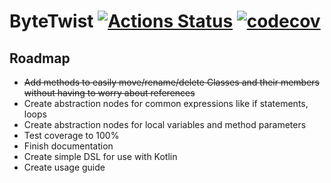 # ByteTwist [![Actions Status](https://github.com/bytetwist/ByteTwist/workflows/CI/badge.svg)](https://github.com/bytetwist/ByteTwist/actions) [![codecov](https://codecov.io/gh/bytetwist/ByteTwist/branch/master/graph/badge.svg)](https://codecov.io/gh/bytetwist/ByteTwist)

## Roadmap

- ~~Add methods to easily move/rename/delete Classes and their members without having to worry about references~~
- Create abstraction nodes for common expressions like if statements, loops
- Create abstraction nodes for local variables and method parameters 
- Test coverage to 100%
- Finish documentation
- Create simple DSL for use with Kotlin
- Create usage guide
